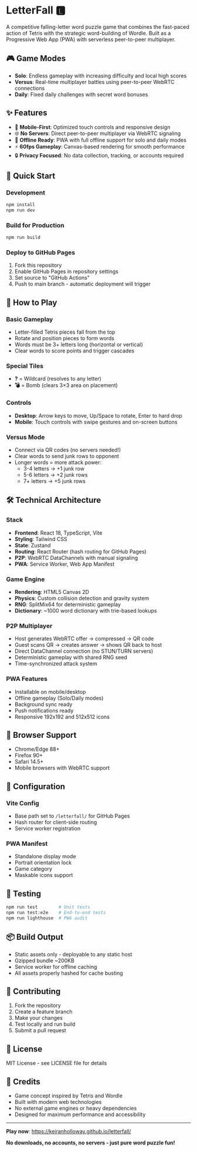 # LetterFall 🅻

A competitive falling-letter word puzzle game that combines the fast-paced action of Tetris with the strategic word-building of Wordle. Built as a Progressive Web App (PWA) with serverless peer-to-peer multiplayer.

## 🎮 Game Modes

- **Solo**: Endless gameplay with increasing difficulty and local high scores
- **Versus**: Real-time multiplayer battles using peer-to-peer WebRTC connections
- **Daily**: Fixed daily challenges with secret word bonuses

## ✨ Features

- 📱 **Mobile-First**: Optimized touch controls and responsive design
- 🌐 **No Servers**: Direct peer-to-peer multiplayer via WebRTC signaling
- 📴 **Offline Ready**: PWA with full offline support for solo and daily modes
- ⚡ **60fps Gameplay**: Canvas-based rendering for smooth performance
- 🔒 **Privacy Focused**: No data collection, tracking, or accounts required

## 🚀 Quick Start

### Development

```bash
npm install
npm run dev
```

### Build for Production

```bash
npm run build
```

### Deploy to GitHub Pages

1. Fork this repository
2. Enable GitHub Pages in repository settings
3. Set source to "GitHub Actions"
4. Push to main branch - automatic deployment will trigger

## 🎯 How to Play

### Basic Gameplay
- Letter-filled Tetris pieces fall from the top
- Rotate and position pieces to form words
- Words must be 3+ letters long (horizontal or vertical)
- Clear words to score points and trigger cascades

### Special Tiles
- **?** = Wildcard (resolves to any letter)
- **💣** = Bomb (clears 3×3 area on placement)

### Controls
- **Desktop**: Arrow keys to move, Up/Space to rotate, Enter to hard drop
- **Mobile**: Touch controls with swipe gestures and on-screen buttons

### Versus Mode
- Connect via QR codes (no servers needed!)
- Clear words to send junk rows to opponent
- Longer words = more attack power:
  - 3-4 letters → +1 junk row
  - 5-6 letters → +2 junk rows  
  - 7+ letters → +5 junk rows

## 🛠 Technical Architecture

### Stack
- **Frontend**: React 18, TypeScript, Vite
- **Styling**: Tailwind CSS
- **State**: Zustand
- **Routing**: React Router (hash routing for GitHub Pages)
- **P2P**: WebRTC DataChannels with manual signaling
- **PWA**: Service Worker, Web App Manifest

### Game Engine
- **Rendering**: HTML5 Canvas 2D
- **Physics**: Custom collision detection and gravity system
- **RNG**: SplitMix64 for deterministic gameplay
- **Dictionary**: ~1000 word dictionary with trie-based lookups

### P2P Multiplayer
- Host generates WebRTC offer → compressed → QR code
- Guest scans QR → creates answer → shows QR back to host
- Direct DataChannel connection (no STUN/TURN servers)
- Deterministic gameplay with shared RNG seed
- Time-synchronized attack system

### PWA Features
- Installable on mobile/desktop
- Offline gameplay (Solo/Daily modes)
- Background sync ready
- Push notifications ready
- Responsive 192x192 and 512x512 icons

## 📱 Browser Support

- Chrome/Edge 88+
- Firefox 90+  
- Safari 14.5+
- Mobile browsers with WebRTC support

## 🔧 Configuration

### Vite Config
- Base path set to `/letterfall/` for GitHub Pages
- Hash router for client-side routing
- Service worker registration

### PWA Manifest
- Standalone display mode
- Portrait orientation lock
- Game category
- Maskable icons support

## 🧪 Testing

```bash
npm run test        # Unit tests
npm run test:e2e    # End-to-end tests  
npm run lighthouse  # PWA audit
```

## 📦 Build Output

- Static assets only - deployable to any static host
- Gzipped bundle ~200KB
- Service worker for offline caching
- All assets properly hashed for cache busting

## 🤝 Contributing

1. Fork the repository
2. Create a feature branch
3. Make your changes
4. Test locally and run build
5. Submit a pull request

## 📄 License

MIT License - see LICENSE file for details

## 🎊 Credits

- Game concept inspired by Tetris and Wordle
- Built with modern web technologies
- No external game engines or heavy dependencies
- Designed for maximum performance and accessibility

---

**Play now**: https://keiranholloway.github.io/letterfall/

**No downloads, no accounts, no servers - just pure word puzzle fun!**
